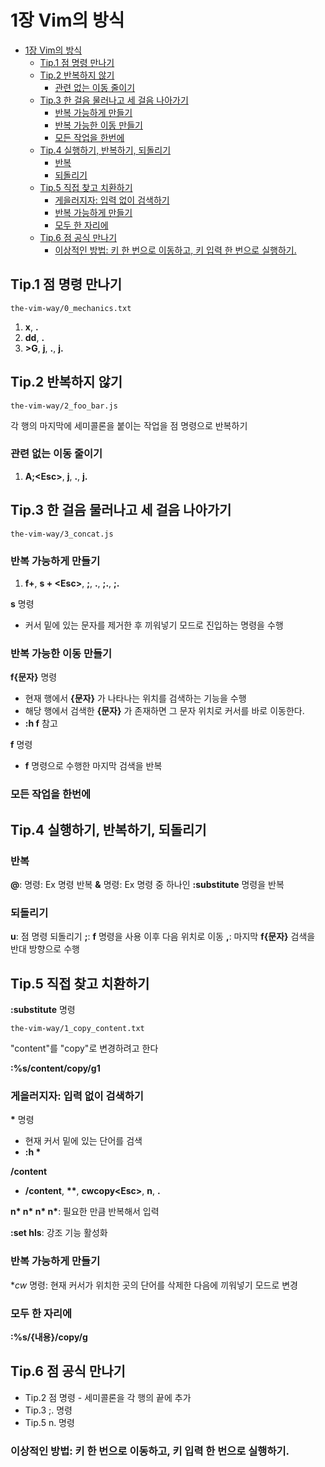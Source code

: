 # 1장 Vim의 방식

- [1장 Vim의 방식](#1장-vim의-방식)
  - [Tip.1 점 명령 만나기](#tip1-점-명령-만나기)
  - [Tip.2 반복하지 않기](#tip2-반복하지-않기)
    - [관련 없는 이동 줄이기](#관련-없는-이동-줄이기)
  - [Tip.3 한 걸음 물러나고 세 걸음 나아가기](#tip3-한-걸음-물러나고-세-걸음-나아가기)
    - [반복 가능하게 만들기](#반복-가능하게-만들기)
    - [반복 가능한 이동 만들기](#반복-가능한-이동-만들기)
    - [모든 작업을 한번에](#모든-작업을-한번에)
  - [Tip.4 실행하기, 반복하기, 되돌리기](#tip4-실행하기-반복하기-되돌리기)
    - [반복](#반복)
    - [되돌리기](#되돌리기)
  - [Tip.5 직접 찾고 치환하기](#tip5-직접-찾고-치환하기)
    - [게을러지자: 입력 없이 검색하기](#게을러지자-입력-없이-검색하기)
    - [반복 가능하게 만들기](#반복-가능하게-만들기-1)
    - [모두 한 자리에](#모두-한-자리에)
  - [Tip.6 점 공식 만나기](#tip6-점-공식-만나기)
    - [이상적인 방법: 키 한 번으로 이동하고, 키 입력 한 번으로 실행하기.](#이상적인-방법-키-한-번으로-이동하고-키-입력-한-번으로-실행하기)

## Tip.1 점 명령 만나기

`the-vim-way/0_mechanics.txt`

1. **x**, **.**
2. **dd**, **.**
3. **\>G**, **j**, **.**, **j.**

## Tip.2 반복하지 않기

`the-vim-way/2_foo_bar.js`

각 행의 마지막에 세미콜론을 붙이는 작업을 점 명령으로 반복하기

### 관련 없는 이동 줄이기

1. **A;\<Esc\>**, **j**, **.**, **j.**

## Tip.3 한 걸음 물러나고 세 걸음 나아가기

`the-vim-way/3_concat.js`

### 반복 가능하게 만들기

1. **f+**, **s + \<Esc\>**, **;**, **.**, **;.**, **;.**

**s** 명령

* 커서 밑에 있는 문자를 제거한 후 끼워넣기 모드로 진입하는 명령을 수행

### 반복 가능한 이동 만들기

**f{문자}** 명령

* 현재 행에서 **{문자}** 가 나타나는 위치를 검색하는 기능을 수행
* 해당 행에서 검색한 **{문자}** 가 존재하면 그 문자 위치로 커서를 바로 이동한다.
* **:h f** 참고

**f** 명령

* **f** 명령으로 수행한 마지막 검색을 반복

### 모든 작업을 한번에

## Tip.4 실행하기, 반복하기, 되돌리기

### 반복

**@**: 명령: Ex 명령 반복
**&** 명령: Ex 명령 중 하나인 **:substitute** 명령을 반복

### 되돌리기

**u**: 점 명령 되돌리기
**;**: **f** 명령을 사용 이후 다음 위치로 이동
**,**: 마지막 **f{문자}** 검색을 반대 방향으로 수행

## Tip.5 직접 찾고 치환하기

**:substitute** 명령

`the-vim-way/1_copy_content.txt`

"content"를 "copy"로 변경하려고 한다

**:%s/content/copy/g1**

### 게을러지자: 입력 없이 검색하기

**\*** 명령

* 현재 커서 밑에 있는 단어를 검색
* **:h \***

**/content**

* **/content**, **\*\***, **cwcopy\<Esc\>**, **n**, **.**

**n\* n\* n\* n\***: 필요한 만큼 반복해서 입력

**:set hls**: 강조 기능 활성화

### 반복 가능하게 만들기

**cw* 명령: 현재 커서가 위치한 곳의 단어를 삭제한 다음에 끼워넣기 모드로 변경

### 모두 한 자리에

**:%s/{내용}/copy/g**

## Tip.6 점 공식 만나기

* Tip.2 점 명령 - 세미콜론을 각 행의 끝에 추가
* Tip.3 ;. 명령
* Tip.5 n. 명령

### 이상적인 방법: 키 한 번으로 이동하고, 키 입력 한 번으로 실행하기.

